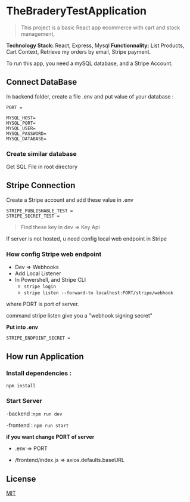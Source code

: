 # TheBraderyTestApplication

>This project is a basic React app ecommerce with cart and stock management, 

**Technology Stack:** React, Express, Mysql
**Functionnality:** List Products, Cart Context, Retrieve my orders by email, Stripe payment.

To run this app, you need a mySQL database, and a Stripe Account.

## Connect DataBase
In backend folder, create a file .env
and put value of your database : 

```
PORT =

MYSQL_HOST= 
MYSQL_PORT= 
MYSQL_USER= 
MYSQL_PASSWORD= 
MYSQL_DATABASE= 
```


### Create similar database
Get SQL File in root directory




 ## Stripe Connection
 Create a Stripe account and add these value in .env
 
 ```
STRIPE_PUBLISHABLE_TEST = 
STRIPE_SECRET_TEST = 
```
>Find these key in dev => Key Api


 If server is not hosted, u need config local web endpoint in Stripe

 ### How config Stripe web endpoint
 - Dev => Webhooks
 - Add Local Listener
 - In Powershell, and Stripe CLI
     - ```stripe login```
     - ```stripe listen --forward-to localhost:PORT/stripe/webhook```

  where PORT is port of server.

 command stripe listen give you a  "webhook signing secret"

 **Put into .env**
```
STRIPE_ENDPOINT_SECRET =
```

  
## How run Application
 ### Install dependencies :
 ```npm install```
 ### Start Server
 
 -backend :```npm run dev```
 
 -frontend : ```npm run start```


**if you want change PORT of server**
- .env => PORT

- /frontend/index.js => axios.defaults.baseURL 


 
 ## License

[MIT](https://choosealicense.com/licenses/mit/)
